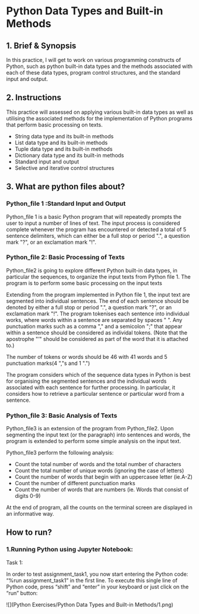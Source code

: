 # Python Data Types and Built-in Methods

## 1. Brief & Synopsis
In this practice, I will get to work on various programming constructs of Python, such as
python built-in data types and the methods associated with each of these data types,
program control structures, and the standard input and output. 

## 2. Instructions
This practice will assessed on applying various built-in data types as well as 
utilising the associated methods for the implementation of Python programs that perform
basic processing on texts.

* String data type and its built-in methods
* List data type and its built-in methods
* Tuple data type and its built-in methods
* Dictionary data type and its built-in methods
* Standard input and output
* Selective and iterative control structures

## 3. What are python files about?

### Python_file 1 :Standard Input and Output
Python_file 1 is a basic Python program that will repeatedly prompts the user to input a number
of lines of text. The input process is considered complete whenever the program has 
encountered or detected a total of 5 sentence delimiters, which can either be a full stop
 or period ".", a question mark "?", or an exclamation mark "!".
 
### Python_file 2: Basic Processing of Texts
Python_file2 is going to explore different Python built-in data types, in particular 
the sequences, to organize the input texts from Python file 1. The program is to perform some 
basic processing on the input texts

Extending from the program implemented in Python file 1, the input text are segmented
into individual sentences. The end of each sentence should be denoted by either a full stop
 or period ".", a question mark "?", or an exclamation mark "!". The program tokenises each sentence
 into individual works, where words within a sentence are separated by spaces " ". Any punctuation marks
 such as a comma "," and a semicolon ";" that appear within a sentence should be considered as individal 
 tokens. (Note that the apostrophe "’" should be considered as part of the word that it is attached to.)
 
 The number of tokens or words should be 46 with 41 words and 5 punctuation marks(4 ","s and 1 ".")
 
 The program considers which of the sequence data types in Python is best for organising 
 the segmented sentences and the individual words associated with each sentence for 
 further processing. In particular, it considers how to retrieve a particular sentence or particular
 word from a sentence.

 ### Python_file 3: Basic Analysis of Texts
 Python_file3 is an extension of the program from Python_file2. Upon segmenting the input 
 text (or the paragraph) into sentences and words, the program is extended to perform 
 some simple analysis on the input text.
 
 Python_file3 perform the following analysis:
 * Count the total number of words and the total number of characters
 * Count the total number of unique words (ignoring the case of letters)
 * Count the number of words that begin with an uppercasee letter (ie.A-Z)
 * Count the number of different punctuation marks
 * Count the number of words that are numbers (ie. Words that consist of digits 0-9)
 
 At the end of program, all the counts on the terminal screen are displayed in an informative 
 way.
 
 ## How to run?
### 1.Running Python using Jupyter Notebook:

Task 1:

In order to test assignment_task1, you now start entering the Python code: “%run assignment_task1” in the first line. To execute this single line of Python code, press “shift” and “enter” in your keyboard or just click on the “run” button:

![](Python Exercises/Python Data Types and Built-in Methods/1.png)

 
 
 
